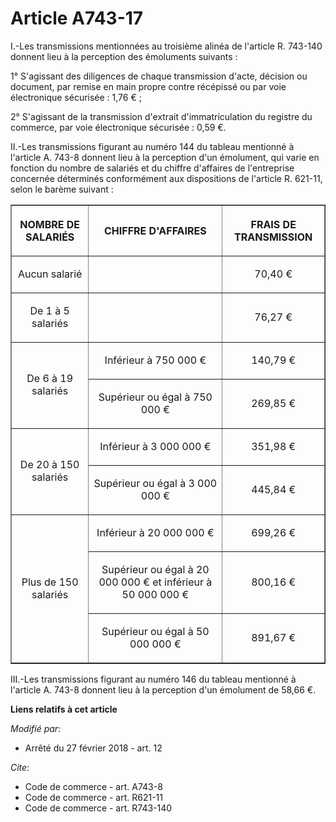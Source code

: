 # Article A743-17

I.-Les transmissions mentionnées au troisième alinéa de l'article R. 743-140 donnent lieu à la perception des émoluments
suivants :

1° S'agissant des diligences de chaque transmission d'acte, décision ou document, par remise en main propre contre récépissé
ou par voie électronique sécurisée : 1,76 € ;

2° S'agissant de la transmission d'extrait d'immatriculation du registre du commerce, par voie électronique sécurisée : 0,59
€.

II.-Les transmissions figurant au numéro 144 du tableau mentionné à l'article A. 743-8 donnent lieu à la perception d'un
émolument, qui varie en fonction du nombre de salariés et du chiffre d'affaires de l'entreprise concernée déterminés
conformément aux dispositions de l'article R. 621-11, selon le barème suivant :

<table border="1">
  <tbody>
    <tr>
      <th>

NOMBRE DE SALARIÉS</th>
      <th>

CHIFFRE D'AFFAIRES</th>
      <th>

FRAIS DE TRANSMISSION</th>
    </tr>
    <tr>
      <td align="center">

Aucun salarié</td>
      <td align="left">
      </td><td align="center">

70,40 €</td>
    </tr>
    <tr>
      <td align="center">

De 1 à 5 salariés</td>
      <td align="left">
      </td><td align="center">

76,27 €</td>
    </tr>
    <tr>
      <td align="center" rowspan="2">

De 6 à 19 salariés</td>
      <td align="center">

Inférieur à 750 000 €</td>
      <td align="center">

140,79 €</td>
    </tr>
    <tr>
      <td align="center">

Supérieur ou égal à 750 000 €</td>
      <td align="center">

269,85 €</td>
    </tr>
    <tr>
      <td rowspan="2" align="center">

De 20 à 150 salariés</td>
      <td align="center">

Inférieur à 3 000 000 €</td>
      <td align="center">

351,98 €</td>
    </tr>
    <tr>
      <td align="center">

Supérieur ou égal à 3 000 000 €</td>
      <td align="center">

445,84 €</td>
    </tr>
    <tr>
      <td rowspan="3" align="center">

Plus de 150 salariés</td>
      <td align="center">

Inférieur à 20 000 000 €</td>
      <td align="center">

699,26 €</td>
    </tr>
    <tr>
      <td align="center">

Supérieur ou égal à 20 000 000 € et inférieur à 50 000 000 €</td>
      <td align="center">

800,16 €</td>
    </tr>
    <tr>
      <td align="center">

Supérieur ou égal à 50 000 000 €</td>
      <td align="center">

891,67 €</td>
    </tr>
  </tbody>
</table>

III.-Les transmissions figurant au numéro 146 du tableau mentionné à l'article A. 743-8 donnent lieu à la perception d'un
émolument de 58,66 €.

**Liens relatifs à cet article**

_Modifié par_:

  - Arrêté du 27 février 2018 - art. 12

_Cite_:

  - Code de commerce - art. A743-8
  - Code de commerce - art. R621-11
  - Code de commerce - art. R743-140
